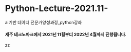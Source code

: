 # Python-Lecture-2021.11-

ai기반 데이터 전문가양성과정_python강좌

#### 제주 테크노파크에서 2021년 11월부터 2022년 4월까지 진행됩니다. 

zz